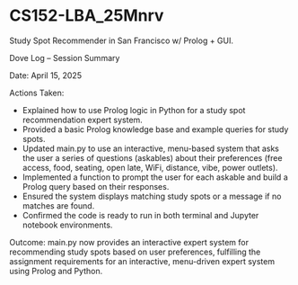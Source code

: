 # CS152-LBA_25Mnrv
Study Spot Recommender in San Francisco w/ Prolog + GUI. 

Dove Log – Session Summary

Date: April 15, 2025

Actions Taken:
- Explained how to use Prolog logic in Python for a study spot recommendation expert system.
- Provided a basic Prolog knowledge base and example queries for study spots.
- Updated main.py to use an interactive, menu-based system that asks the user a series of questions (askables) about their preferences (free access, food, seating, open late, WiFi, distance, vibe, power outlets).
- Implemented a function to prompt the user for each askable and build a Prolog query based on their responses.
- Ensured the system displays matching study spots or a message if no matches are found.
- Confirmed the code is ready to run in both terminal and Jupyter notebook environments.

Outcome:
main.py now provides an interactive expert system for recommending study spots based on user preferences, fulfilling the assignment requirements for an interactive, menu-driven expert system using Prolog and Python.